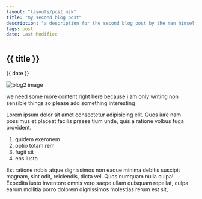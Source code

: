 ```yaml
---
layout: "layouts/post.njk"
title: "my second blog post"
description: "a description for the second blog post by the man himself"
tags: post
date: Last Modified
---
```


## {{ title }}
{{ date }}

![blog2 image](/assets/images/blog2.jpg)

we need some more content right here because i am only writing non sensible things
so please add something interesting

Lorem ipsum dolor sit amet consectetur adipisicing elit. Quos iure nam possimus et placeat facilis praese tium unde, quis a ratione volbus fuga provident.

  1. quidem exeronem
  2. optio totam rem
  3. fugit sit
  4. eos iusto

Est ratione nobis atque dignissimos non eaque minima debitis suscipit magnam, sint odit, reiciendis, dicta vel. Quos numquam nulla culpa! Expedita iusto inventore omnis vero saepe ullam quisquam repellat, culpa earum mollitia porro dolorem dignissimos molestias rerum est sit,
